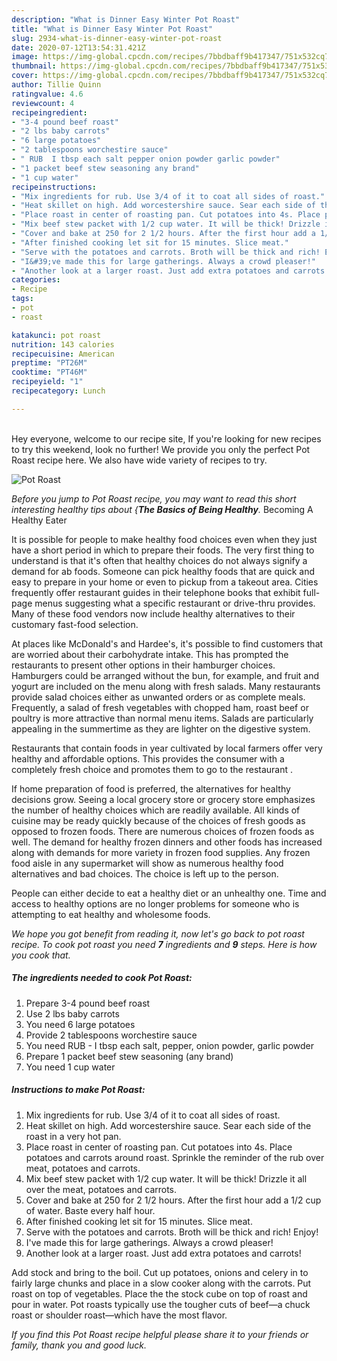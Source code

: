 ```yaml
---
description: "What is Dinner Easy Winter Pot Roast"
title: "What is Dinner Easy Winter Pot Roast"
slug: 2934-what-is-dinner-easy-winter-pot-roast
date: 2020-07-12T13:54:31.421Z
image: https://img-global.cpcdn.com/recipes/7bbdbaff9b417347/751x532cq70/pot-roast-recipe-main-photo.jpg
thumbnail: https://img-global.cpcdn.com/recipes/7bbdbaff9b417347/751x532cq70/pot-roast-recipe-main-photo.jpg
cover: https://img-global.cpcdn.com/recipes/7bbdbaff9b417347/751x532cq70/pot-roast-recipe-main-photo.jpg
author: Tillie Quinn
ratingvalue: 4.6
reviewcount: 4
recipeingredient:
- "3-4 pound beef roast"
- "2 lbs baby carrots"
- "6 large potatoes"
- "2 tablespoons worchestire sauce"
- " RUB  I tbsp each salt pepper onion powder garlic powder"
- "1 packet beef stew seasoning any brand"
- "1 cup water"
recipeinstructions:
- "Mix ingredients for rub. Use 3/4 of it to coat all sides of roast."
- "Heat skillet on high. Add worcestershire sauce. Sear each side of the roast in a very hot pan."
- "Place roast in center of roasting pan. Cut potatoes into 4s. Place potatoes and carrots around roast. Sprinkle the reminder of the rub over meat, potatoes and carrots."
- "Mix beef stew packet with 1/2 cup water. It will be thick! Drizzle it all over the meat, potatoes and carrots."
- "Cover and bake at 250 for 2 1/2 hours. After the first hour add a 1/2 cup of water. Baste every half hour."
- "After finished cooking let sit for 15 minutes. Slice meat."
- "Serve with the potatoes and carrots. Broth will be thick and rich! Enjoy!"
- "I&#39;ve made this for large gatherings. Always a crowd pleaser!"
- "Another look at a larger roast. Just add extra potatoes and carrots!"
categories:
- Recipe
tags:
- pot
- roast

katakunci: pot roast 
nutrition: 143 calories
recipecuisine: American
preptime: "PT26M"
cooktime: "PT46M"
recipeyield: "1"
recipecategory: Lunch

---
```

<br>
Hey everyone, welcome to our recipe site, If you're looking for new recipes to try this weekend, look no further! We provide you only the perfect Pot Roast recipe here. We also have wide variety of recipes to try.
<br>


![Pot Roast](https://img-global.cpcdn.com/recipes/7bbdbaff9b417347/751x532cq70/pot-roast-recipe-main-photo.jpg)

<i>Before you jump to Pot Roast recipe, you may want to read this short interesting healthy tips about {<strong>The Basics of Being Healthy</strong>.</i>
Becoming A Healthy Eater

It is possible for people to make healthy food choices even when they just have a short period in which to prepare their foods. The very first thing to understand is that it's often that healthy choices do not always signify a demand for ab foods. Someone can pick healthy foods that are quick and easy to prepare in your home or even to pickup from a takeout area. Cities frequently offer restaurant guides in their telephone books that exhibit full-page menus suggesting what a specific restaurant or drive-thru provides. Many of these food vendors now include healthy alternatives to their customary fast-food selection.

At places like McDonald's and Hardee's, it's possible to find customers that are worried about their carbohydrate intake.  This has prompted the restaurants to present other options in their hamburger choices. Hamburgers could be arranged without the bun, for example, and fruit and yogurt are included on the menu along with fresh salads. Many restaurants provide salad choices either as unwanted orders or as complete meals. Frequently, a salad of fresh vegetables with chopped ham, roast beef or poultry is more attractive than normal menu items.  Salads are particularly appealing in the summertime as they are lighter on the digestive system.

Restaurants that contain foods in year cultivated by local farmers offer very healthy and affordable options.  This provides the consumer with a completely fresh choice and promotes them to go to the restaurant .

If home preparation of food is preferred, the alternatives for healthy decisions grow. Seeing a local grocery store or grocery store emphasizes the number of healthy choices which are readily available.  All kinds of cuisine may be ready quickly because of the choices of fresh goods as opposed to frozen foods. There are numerous choices of frozen foods as well. The demand for healthy frozen dinners and other foods has increased along with demands for more variety in frozen food supplies. Any frozen food aisle in any supermarket will show as numerous healthy food alternatives and bad choices. The choice is left up to the person.

People can either decide to eat a healthy diet or an unhealthy one. Time and access to healthy options are no longer problems for someone who is attempting to eat healthy and wholesome foods.


<i>We hope you got benefit from reading it, now let's go back to pot roast recipe. To cook pot roast you need <strong>7</strong> ingredients and <strong>9</strong> steps. Here is how you cook that.
</i>

##### The ingredients needed to cook Pot Roast:

1. Prepare 3-4 pound beef roast
1. Use 2 lbs baby carrots
1. You need 6 large potatoes
1. Provide 2 tablespoons worchestire sauce
1. You need  RUB - I tbsp each salt, pepper, onion powder, garlic powder
1. Prepare 1 packet beef stew seasoning (any brand)
1. You need 1 cup water


##### Instructions to make Pot Roast:

1. Mix ingredients for rub. Use 3/4 of it to coat all sides of roast.
1. Heat skillet on high. Add worcestershire sauce. Sear each side of the roast in a very hot pan.
1. Place roast in center of roasting pan. Cut potatoes into 4s. Place potatoes and carrots around roast. Sprinkle the reminder of the rub over meat, potatoes and carrots.
1. Mix beef stew packet with 1/2 cup water. It will be thick! Drizzle it all over the meat, potatoes and carrots.
1. Cover and bake at 250 for 2 1/2 hours. After the first hour add a 1/2 cup of water. Baste every half hour.
1. After finished cooking let sit for 15 minutes. Slice meat.
1. Serve with the potatoes and carrots. Broth will be thick and rich! Enjoy!
1. I&#39;ve made this for large gatherings. Always a crowd pleaser!
1. Another look at a larger roast. Just add extra potatoes and carrots!


Add stock and bring to the boil. Cut up potatoes, onions and celery in to fairly large chunks and place in a slow cooker along with the carrots. Put roast on top of vegetables. Place the the stock cube on top of roast and pour in water. Pot roasts typically use the tougher cuts of beef—a chuck roast or shoulder roast—which have the most flavor. 

<i>If you find this Pot Roast recipe helpful please share it to your friends or family, thank you and good luck.</i>
